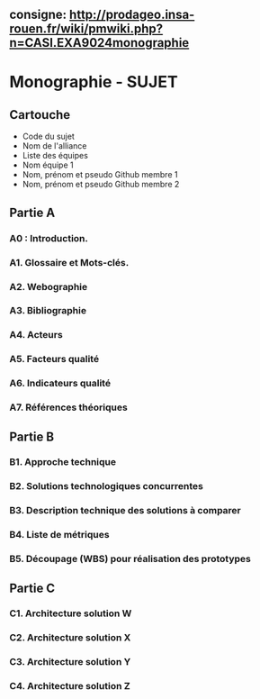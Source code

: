 consigne: http://prodageo.insa-rouen.fr/wiki/pmwiki.php?n=CASI.EXA9024monographie
---
# Monographie - SUJET

## Cartouche

 - Code du sujet
 - Nom de l'alliance
 - Liste des équipes
  - Nom équipe 1
   - Nom, prénom et pseudo Github membre 1
   - Nom, prénom et pseudo Github membre 2

## Partie A

### A0 : Introduction.

### A1. Glossaire et Mots-clés.

### A2. Webographie

### A3. Bibliographie

### A4. Acteurs

### A5. Facteurs qualité

### A6. Indicateurs qualité

### A7. Références théoriques

## Partie B

### B1. Approche technique

### B2. Solutions technologiques concurrentes

### B3. Description technique des solutions à comparer

### B4. Liste de métriques

### B5. Découpage (WBS) pour réalisation des prototypes

## Partie C

### C1. Architecture solution W

### C2. Architecture solution X

### C3. Architecture solution Y

### C4. Architecture solution Z
